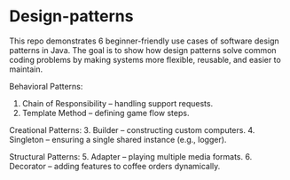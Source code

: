 # Design-patterns
This repo demonstrates 6 beginner-friendly use cases of software design patterns in Java. The goal is to show how design patterns solve common coding problems by making systems more flexible, reusable, and easier to maintain.

Behavioral Patterns:

1. Chain of Responsibility – handling support requests.
2. Template Method – defining game flow steps.

Creational Patterns:
3. Builder – constructing custom computers.
4. Singleton – ensuring a single shared instance (e.g., logger).

Structural Patterns:
5. Adapter – playing multiple media formats.
6. Decorator – adding features to coffee orders dynamically.
